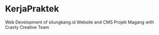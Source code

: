 # KerjaPraktek
Web Development of silungkang.id Website and CMS
Projek Magang with Cravty Creative Team

